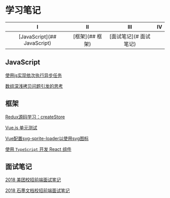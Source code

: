 # 学习笔记

| Ⅰ | Ⅱ | Ⅲ | Ⅳ |
| :--------: | :---------: | :---------: | :---------: |
| [JavaScript](## JavaScript) | [框架](## 框架) | [面试笔记](# 面试笔记) |

## JavaScript

[使用js实现依次执行异步任务](https://github.com/mvpzx/fe-note/issues/14)

[数组深浅拷贝问题引发的思考](https://github.com/mvpzx/fe-note/issues/1)


## 框架

[Redux源码学习：createStore](https://github.com/mvpzx/fe-note/issues/8)

[Vue.js 单元测试](https://github.com/mvpzx/fe-note/issues/11)

[Vue配置svg-sprite-loader以使用svg图标](https://github.com/mvpzx/fe-note/issues/2)

[使用 `TypeScript` 开发 React 组件](https://github.com/mvpzx/fe-note/issues/15)

## 面试笔记

[2018 美团校招前端面试笔记](https://github.com/mvpzx/fe-note/issues/12)

[2018 石墨文档校招前端面试笔记](https://github.com/mvpzx/fe-note/issues/13)


